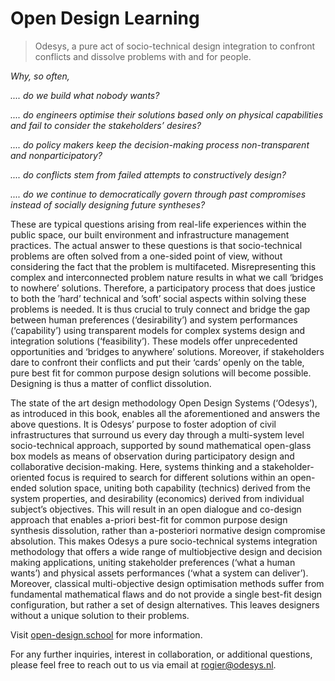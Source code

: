 # Open Design Learning

> Odesys, a pure act of socio-technical design integration to confront conflicts and dissolve problems with and for people.

*Why, so often,*

*.... do we build what nobody wants?*

*.... do engineers optimise their solutions based only on physical capabilities and fail to consider the stakeholders’ desires?*

*.... do policy makers keep the decision-making process non-transparent and nonparticipatory?*

*.... do conflicts stem from failed attempts to constructively design?*

*.... do we continue to democratically govern through past compromises instead of socially designing future syntheses?*


These are typical questions arising from real-life experiences within the public space, our built environment and infrastructure management practices. The actual answer to these questions is that socio-technical problems are often solved from a one-sided point of view, without considering the fact that the problem is multifaceted. Misrepresenting this complex and interconnected problem nature results in what we call ‘bridges to nowhere’ solutions. Therefore, a participatory process that does justice to both the ’hard’ technical and ’soft’ social aspects within solving these problems is needed. It is thus crucial to truly connect and bridge the gap between human preferences (‘desirability’) and system performances (‘capability’) using transparent models for complex systems design and integration solutions (‘feasibility’). These models offer unprecedented opportunities and ‘bridges to anywhere’ solutions. Moreover, if stakeholders dare to confront their conflicts and put their ‘cards’ openly on the table, pure best fit for common purpose design solutions will become possible. Designing is thus a matter of conflict dissolution.

The state of the art design methodology Open Design Systems (‘Odesys’), as introduced in this book, enables all the aforementioned and answers the above questions. It is Odesys’ purpose to foster adoption of civil infrastructures that surround us every day through a multi-system level socio-technical approach, supported by sound mathematical open-glass box models as means of observation during participatory design and collaborative decision-making. Here, systems thinking and a stakeholder-oriented focus is required to search for different solutions within an open-ended solution space, uniting both capability (technics) derived from the system properties, and desirability (economics) derived from individual subject’s objectives. This will result in an open dialogue and co-design approach that enables a-priori best-fit for common purpose design synthesis dissolution, rather than a-posteriori normative design compromise absolution. This makes Odesys a pure socio-technical systems integration methodology that offers a wide range of multiobjective design and decision making applications, uniting stakeholder preferences (‘what a human wants’) and physical assets performances (‘what a system can deliver’). Moreover, classical multi-objective design optimisation methods suffer from fundamental mathematical flaws and do not provide a single best-fit design configuration, but rather a set of design alternatives. This leaves designers without a unique solution to their problems.

Visit [open-design.school](https://www.open-design.school) for more information.

For any further inquiries, interest in collaboration, or additional questions, please feel free to reach out to us via email at <rogier@odesys.nl>.